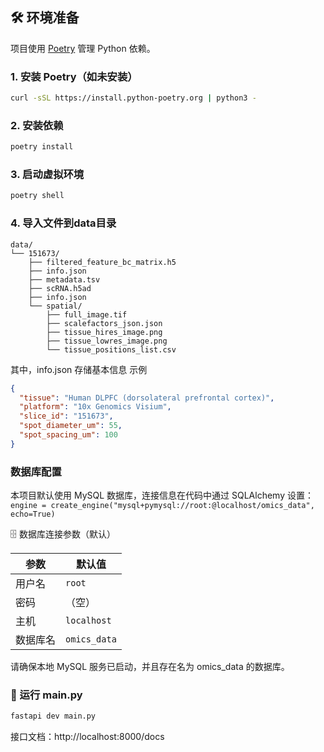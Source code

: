 ## 🛠️ 环境准备

项目使用 [Poetry](https://python-poetry.org/) 管理 Python 依赖。

### 1. 安装 Poetry（如未安装）

```bash
curl -sSL https://install.python-poetry.org | python3 -
```
### 2. 安装依赖
```bash
poetry install
```
### 3. 启动虚拟环境
```bash
poetry shell
```
### 4. 导入文件到data目录
```angular2html
data/
└── 151673/
    ├── filtered_feature_bc_matrix.h5
    ├── info.json
    ├── metadata.tsv
    ├── scRNA.h5ad
    ├── info.json
    └── spatial/
        ├── full_image.tif
        ├── scalefactors_json.json
        ├── tissue_hires_image.png
        ├── tissue_lowres_image.png
        └── tissue_positions_list.csv
```
其中，info.json 存储基本信息
示例
```json
{
  "tissue": "Human DLPFC (dorsolateral prefrontal cortex)",
  "platform": "10x Genomics Visium",
  "slice_id": "151673",
  "spot_diameter_um": 55,
  "spot_spacing_um": 100
}
```
### 数据库配置
本项目默认使用 MySQL 数据库，连接信息在代码中通过 SQLAlchemy 设置：
`engine = create_engine("mysql+pymysql://root:@localhost/omics_data", echo=True)`

 🗄️ 数据库连接参数（默认）

| 参数     | 默认值        |
|----------|---------------|
| 用户名   | `root`        |
| 密码     | （空）        |
| 主机     | `localhost`   |
| 数据库名 | `omics_data`  |

请确保本地 MySQL 服务已启动，并且存在名为 omics_data 的数据库。

### 🚀 运行 main.py
```bash
fastapi dev main.py
```
接口文档：http://localhost:8000/docs